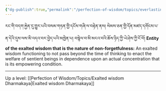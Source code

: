 ```yaml
---
{"dg-publish":true,"permalink":"/perfection-of-wisdom/topics/everlasting-and-continuous-non-forgetfulness-wrt-sentient-beings-welfare/"}
---
```


རང་གི་བདག་རྐྱེན་དུ་གྱུར་པའི་བསམ་གཏན་གྱི་དངོས་གཞི་ལ་བརྟེན་ནས། སེམས་ཅན་གྱི་དོན་མཛད་དགོངས་པ་ན་དེའི་དུས་ལས་མི་འདའ་བར་བྱེད་པའི་མཁྱེན་པ། 
བསྙེལ་བ་མི་མངའ་བའི་ཆོས་ཉིད་ཀྱི་ཡེ་ཤེས་ཀྱི་ངོ་བོ།
**Entity of the exalted wisdom that is the nature of non-forgetfulness:** An exalted wisdom functioning to not pass beyond the time of thinking to enact the welfare of sentient beings in dependence upon an actual concentration that is its empowering condition.



---
Up a level: [[Perfection of Wisdom/Topics/Exalted wisdom Dharmakaya\|Exalted wisdom Dharmakaya]]